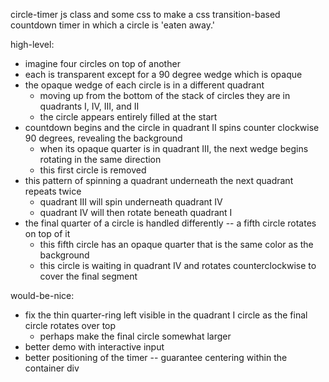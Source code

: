 circle-timer
js class and some css to make a css transition-based countdown timer in which a circle is 'eaten away.'

high-level:

 - imagine four circles on top of another
 - each is transparent except for a 90 degree wedge which is opaque
 - the opaque wedge of each circle is in a different quadrant
   - moving up from the bottom of the stack of circles they are in quadrants I, IV, III, and II
   - the circle appears entirely filled at the start
 - countdown begins and the circle in quadrant II spins counter clockwise 90 degrees, revealing the background
   - when its opaque quarter is in quadrant III, the next wedge begins rotating in the same direction
   - this first circle is removed
 - this pattern of spinning a quadrant underneath the next quadrant repeats twice
   - quadrant III will spin underneath quadrant IV
   - quadrant IV will then rotate beneath quadrant I
 - the final quarter of a circle is handled differently -- a fifth circle rotates on top of it
   - this fifth circle has an opaque quarter that is the same color as the background
   - this circle is waiting in quadrant IV and rotates counterclockwise to cover the final segment

would-be-nice:

 - fix the thin quarter-ring left visible in the quadrant I circle as the final circle rotates over top
   - perhaps make the final circle somewhat larger
 - better demo with interactive input
 - better positioning of the timer -- guarantee centering within the container div
